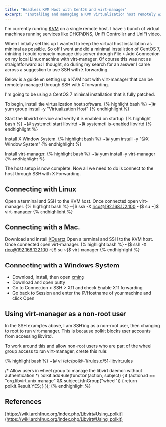 ```yaml
---
title: "Headless KVM Host with CentOS and virt-manager"
excerpt: "Installing and managing a KVM virtualization host remotely with virt-manager"
---
```


I'm currently running [KVM](https://www.linux-kvm.org/page/Main_Page) on a single remote host. I have a bunch of virtual machines running services like DHCP/DNS, UniFi Controller and UniFi video.

When I intially set this up I wanted to keep the virtual host installation as minimal as possible. So off I went and did a minimal installation of CentOS 7, thinking I could remotely manage this server through File > Add Connection on my local Linux machine with virt-manager. Of course this was not as straightforward as I thought, so during my search for an answer I came across a suggestion to use SSH with X forwarding.

Below is a guide on setting up a KVM host with virt-manager that can be remotely managed through SSH with X forwarding.

I'm going to be using a CentOS 7 minimal installation that is fully patched.

To begin, install the virtualization host software.
{% highlight bash %}
~]# yum group install -y "Virtualization Host"
{% endhighlight %}

Start the libvirtd service and verify it is enabled on startup.
{% highlight bash %}
~]# systemctl start libvirtd
~]# systemctl is-enabled libvirtd
{% endhighlight %}

Install X Window System.
{% highlight bash %}
~]# yum install -y "@X Window System"
{% endhighlight %}

Install virt-manager.
{% highlight bash %}
~]# yum install -y virt-manager
{% endhighlight %}

The host setup is now complete. Now all we need to do is connect to the host through SSH with X Forwarding.

## Connecting with Linux
Open a terminal and SSH to the KVM host. Once connected open virt-manager.
{% highlight bash %}
~]$ ssh -X rico@192.168.122.100
~]$ su
~]$ virt-manager
{% endhighlight %}

## Connecting with a Mac.
Download and install [XQuartz](https://www.xquartz.org/)
Open a terminal and SSH to the KVM host. Once connected open virt-manager.
{% highlight bash %}
~]$ ssh -X rico@192.168.122.100
~]$ su
~]$ virt-manager
{% endhighlight %}

## Connecting with a Windows System
- Download, install, then open [xming](https://sourceforge.net/projects/xming/)
- Download and open putty
- Go to Connection > SSH > X11 and check Enable X11 forwarding
- Go back to Session and enter the IP/Hostname of your machine and click Open

## Using virt-manager as a non-root user

In the SSH examples above, I am SSH'ing as a non-root user, then changing to root to run virt-manager. This is because polkit blocks user accounts from accessing libvirtd.

To work around this and allow non-root users who are part of the wheel group access to run virt-manager, create this rule:

{% highlight bash %}
~]# vi /etc/polkit-1/rules.d/51-libvirt.rules

/* Allow users in wheel group to manage the libvirt
daemon without authentication */
polkit.addRule(function(action, subject) {
    if (action.id == "org.libvirt.unix.manage" &&
        subject.isInGroup("wheel")) {
            return polkit.Result.YES;
    }
});
{% endhighlight %}

## References

[https://wiki.archlinux.org/index.php/Libvirt#Using_polkit](https://wiki.archlinux.org/index.php/Libvirt#Using_polkit)

